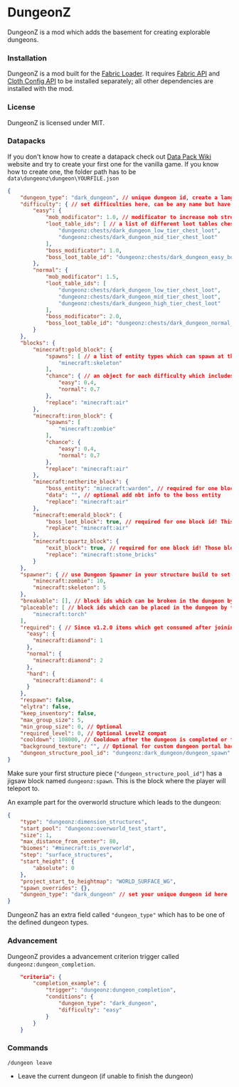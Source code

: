 # DungeonZ
DungeonZ is a mod which adds the basement for creating explorable dungeons.

### Installation
DungeonZ is a mod built for the [Fabric Loader](https://fabricmc.net/). It requires [Fabric API](https://www.curseforge.com/minecraft/mc-mods/fabric-api) and [Cloth Config API](https://www.curseforge.com/minecraft/mc-mods/cloth-config) to be installed separately; all other dependencies are installed with the mod.

### License
DungeonZ is licensed under MIT.

### Datapacks
If you don't know how to create a datapack check out [Data Pack Wiki](https://minecraft.fandom.com/wiki/Data_Pack) website and try to create your first one for the vanilla game.
If you know how to create one, the folder path has to be ```data\dungeonz\dungeon\YOURFILE.json```

```json
{
    "dungeon_type": "dark_dungeon", // unique dungeon id, create a lang file in a resource pack "dungeon.unique_id" to have proper translation
    "difficulty": { // set difficulties here, can be any name but have to get translated with a resource pack if you don't use "easy","normal","hard" or "extreme"
        "easy": {
            "mob_modificator": 1.0, // modificator to increase mob strength
            "loot_table_ids": [ // a list of different loot tables chests and barrels will get filled with
                "dungeonz:chests/dark_dungeon_low_tier_chest_loot",
                "dungeonz:chests/dark_dungeon_mid_tier_chest_loot"
            ],
            "boss_modificator": 1.0,
            "boss_loot_table_id": "dungeonz:chests/dark_dungeon_easy_boss_loot"
        },
        "normal": {
            "mob_modificator": 1.5,
            "loot_table_ids": [
                "dungeonz:chests/dark_dungeon_low_tier_chest_loot",
                "dungeonz:chests/dark_dungeon_mid_tier_chest_loot",
                "dungeonz:chests/dark_dungeon_high_tier_chest_loot"
            ],
            "boss_modificator": 2.0,
            "boss_loot_table_id": "dungeonz:chests/dark_dungeon_normal_boss_loot"
        }
    },
    "blocks": {
        "minecraft:gold_block": {
            "spawns": [ // a list of entity types which can spawn at the block positions
                "minecraft:skeleton"
            ],
            "chance": { // an object for each difficulty which includes spawn chances at the block positions
                "easy": 0.4,
                "normal": 0.7
            },
            "replace": "minecraft:air"
        },
        "minecraft:iron_block": {
            "spawns": [
                "minecraft:zombie"
            ],
            "chance": {
                "easy": 0.4,
                "normal": 0.7
            },
            "replace": "minecraft:air"
        },
        "minecraft:netherite_block": {
            "boss_entity": "minecraft:warden", // required for one block id! At this block position the boss will spawn
            "data": "", // optional add nbt info to the boss entity
            "replace": "minecraft:air"
        },
        "minecraft:emerald_block": {
            "boss_loot_block": true, // required for one block id! This block will get replaced by a chest filled with the boss loot after completion
            "replace": "minecraft:air"
        },
        "minecraft:quartz_block": {
            "exit_block": true, // required for one block id! Those blocks will get replaced by the dungeon portal to get out from the dungeon after completion
            "replace": "minecraft:stone_bricks"
        }
    },
    "spawner": { // use Dungeon Spawner in your structure build to set the max spawn time for the spawner here before the spawner will automatically break
        "minecraft:zombie": 10,
        "minecraft:skeleton": 5
    },
    "breakable": [], // block ids which can be broken in the dungeon by the player
    "placeable": [ // block ids which can be placed in the dungeon by the player
        "minecraft:torch"
    ],
    "required": { // Since v1.2.0 items which get consumed after joining the dungeon per difficulty
      "easy": {
        "minecraft:diamond": 1
      },
      "normal": {
        "minecraft:diamond": 2
      },
      "hard": {
        "minecraft:diamond": 4
      }
    },
    "respawn": false,
    "elytra": false,
    "keep_inventory": false,
    "max_group_size": 5,
    "min_group_size": 0, // Optional
    "required_level": 0, // Optional LevelZ compat
    "cooldown": 108000, // Cooldown after the dungeon is completed or failed in ticks
    "background_texture": "", // Optional for custom dungeon portal backgrounds, set your texture path here
    "dungeon_structure_pool_id": "dungeonz:dark_dungeon/dungeon_spawn" // Structure part which the dungeon generates start of
}
```

Make sure your first structure piece (`"dungeon_structure_pool_id"`) has a jigsaw block named `dungeonz:spawn`. This is the block where the player will teleport to.

An example part for the overworld structure which leads to the dungeon:

```json
{
    "type": "dungeonz:dimension_structures",
    "start_pool": "dungeonz:overworld_test_start",
    "size": 1,
    "max_distance_from_center": 80,
    "biomes": "#minecraft:is_overworld",
    "step": "surface_structures",
    "start_height": {
        "absolute": 0
    },
    "project_start_to_heightmap": "WORLD_SURFACE_WG",
    "spawn_overrides": {},
    "dungeon_type": "dark_dungeon" // set your unique dungeon id here
}
```

DungeonZ has an extra field called `"dungeon_type"` which has to be one of the defined dungeon types.

### Advancement
DungeonZ provides a advancement criterion trigger called `dungeonz:dungeon_completion`.

```json
    "criteria": {
        "completion_example": {
            "trigger": "dungeonz:dungeon_completion",
            "conditions": {
                "dungeon_type": "dark_dungeon",
                "difficulty": "easy"
            }
        }
    }
```

### Commands
`/dungeon leave`
- Leave the current dungeon (if unable to finish the dungeon)
